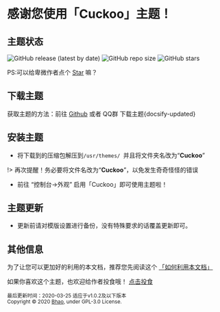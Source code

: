 # 感谢您使用「Cuckoo」主题！

## 主题状态

![GitHub release (latest by date)](https://img.shields.io/github/v/release/bhaoo/cuckoo?color=%2342b983&style=for-the-badge)
![GitHub repo size](https://img.shields.io/github/repo-size/bhaoo/cuckoo?color=%2342b983&style=for-the-badge)
![GitHub stars](https://img.shields.io/github/stars/bhaoo/cuckoo?color=%2342b983&style=for-the-badge)

PS:可以给卑微作者点个 [Star](https://github.com/bhaoo/Cuckoo/) 嘛？

## 下载主题

获取主题的方法：前往 [Github](https://github.com/bhaoo/Cuckoo/releases) 或者 QQ群 下载主题{docsify-updated}

## 安装主题

- 将下载到的压缩包解压到`/usr/themes/ `并且将文件夹名改为“**Cuckoo**”

!> 再次提醒！务必要将文件名改为“**Cuckoo**”，以免发生奇奇怪怪的错误

- 前往 “控制台->外观” 启用「Cuckoo」即可使用主题啦！

## 主题更新

- 更新前请对模版设置进行备份，没有特殊要求的话覆盖更新即可。

## 其他信息

为了让您可以更加好的利用的本文档，推荐您先阅读这个 [「如何利用本文档」](/docs/how-to-use)

如果你喜欢这个主题，也欢迎给作者投食哦！ [点击投食](https://afdian.net/@bhaoo)

<small>最后更新时间：2020-03-25 适应于v1.0.2及以下版本<br>Copyright © 2020 [Bhao](https://dwd.moe/), under GPL-3.0 License.</small>

